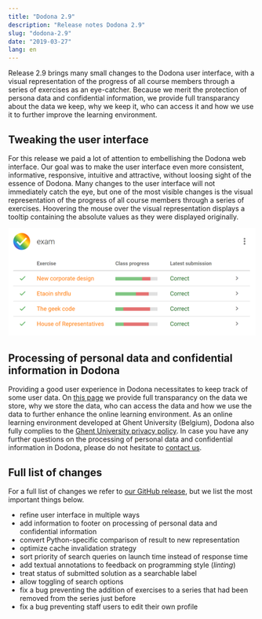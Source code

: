 ```yaml
---
title: "Dodona 2.9"
description: "Release notes Dodona 2.9"
slug: "dodona-2.9"
date: "2019-03-27"
lang: en
---
```


Release 2.9 brings many small changes to the Dodona user interface, with a visual representation of the progress of all course members through a series of exercises as an eye-catcher. Because we merit the protection of persona data and confidential information, we provide full transparancy about the data we keep, why we keep it, who can access it and how we use it to further improve the learning environment.  

## Tweaking the user interface  

For this release we paid a lot of attention to embellishing the Dodona web interface. Our goal was to make the user interface even more consistent, informative, responsive, intuitive and attractive, without loosing sight of the essence of Dodona. Many changes to the user interface will not immediately catch the eye, but one of the most visible changes is the visual representation of the progress of all course members through a series of exercises. Hoovering the mouse over the visual representation displays a tooltip containing the absolute values as they were displayed originally.

![progress](/assets/img/news/dodona-2.9/progress.png)

## Processing of personal data and confidential information in Dodona

Providing a good user experience in Dodona necessitates to keep track of some user data. On [this page](https://dodona.ugent.be/data/) we provide full transparancy on the data we store, why we store the data, who can access the data and how we use the data to further enhance the online learning environment. As an online learning environment developed at Ghent University (Belgium), Dodona also fully complies to the [Ghent University privacy policy](https://www.ugent.be/en/ghentuniv/privacy/privacystatement.htm). In case you have any further questions on the processing of personal data and confidential information in Dodona, please do not hesitate to [contact us](https://dodona.ugent.be/contact/).  

## Full list of changes  

For a full list of changes we refer to [our GitHub release](https://github.com/dodona-edu/dodona/releases/tag/2.9), but we list the most important things below.

*   refine user interface in multiple ways
*   add information to footer on processing of personal data and confidential information
*   convert Python-specific comparison of result to new representation
*   optimize cache invalidation strategy
*   sort priority of search queries on launch time instead of response time
*   add textual annotations to feedback on programming style (_linting_)
*   treat status of submitted solution as a searchable label
*   allow toggling of search options
*   fix a bug preventing the addition of exercises to a series that had been removed from the series just before
*   fix a bug preventing staff users to edit their own profile
